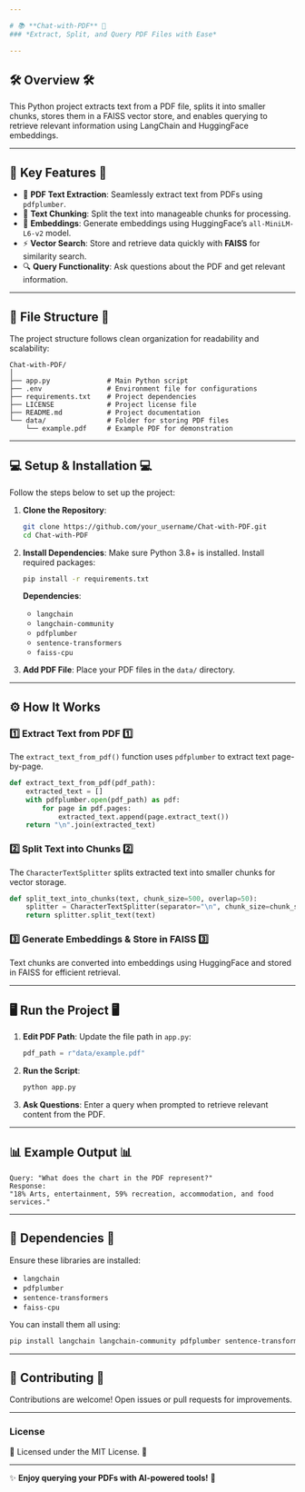```yaml
---

# 📚 **Chat-with-PDF** 🤖  
### *Extract, Split, and Query PDF Files with Ease*

---
```


## 🛠️ **Overview** 🛠️

This Python project extracts text from a PDF file, splits it into smaller chunks, stores them in a FAISS vector store, and enables querying to retrieve relevant information using LangChain and HuggingFace embeddings.

---

## 🚀 **Key Features** 🚀

- 📄 **PDF Text Extraction**: Seamlessly extract text from PDFs using `pdfplumber`.
- 🔪 **Text Chunking**: Split the text into manageable chunks for processing.
- 🧠 **Embeddings**: Generate embeddings using HuggingFace’s `all-MiniLM-L6-v2` model.
- ⚡ **Vector Search**: Store and retrieve data quickly with **FAISS** for similarity search.
- 🔍 **Query Functionality**: Ask questions about the PDF and get relevant information.

---

## 📝 **File Structure** 📝

The project structure follows clean organization for readability and scalability:

```
Chat-with-PDF/
│
├── app.py              # Main Python script
├── .env                # Environment file for configurations
├── requirements.txt    # Project dependencies
├── LICENSE             # Project license file
├── README.md           # Project documentation
└── data/               # Folder for storing PDF files
    └── example.pdf     # Example PDF for demonstration
```

---

## 💻 **Setup & Installation** 💻

Follow the steps below to set up the project:

1. **Clone the Repository**:
   ```bash
   git clone https://github.com/your_username/Chat-with-PDF.git
   cd Chat-with-PDF
   ```

2. **Install Dependencies**:
   Make sure Python 3.8+ is installed. Install required packages:
   ```bash
   pip install -r requirements.txt
   ```

   **Dependencies**:
   - `langchain`
   - `langchain-community`
   - `pdfplumber`
   - `sentence-transformers`
   - `faiss-cpu`

3. **Add PDF File**:
   Place your PDF files in the `data/` directory.

---

## ⚙️ **How It Works**

### 1️⃣ **Extract Text from PDF**  1️⃣
The `extract_text_from_pdf()` function uses `pdfplumber` to extract text page-by-page.

```python
def extract_text_from_pdf(pdf_path):
    extracted_text = []
    with pdfplumber.open(pdf_path) as pdf:
        for page in pdf.pages:
            extracted_text.append(page.extract_text())
    return "\n".join(extracted_text)
```

### 2️⃣ **Split Text into Chunks** 2️⃣
The `CharacterTextSplitter` splits extracted text into smaller chunks for vector storage.

```python
def split_text_into_chunks(text, chunk_size=500, overlap=50):
    splitter = CharacterTextSplitter(separator="\n", chunk_size=chunk_size, chunk_overlap=overlap)
    return splitter.split_text(text)
```

### 3️⃣ **Generate Embeddings & Store in FAISS** 3️⃣
Text chunks are converted into embeddings using HuggingFace and stored in FAISS for efficient retrieval.

---

## 🖥️ **Run the Project** 🖥️

1. **Edit PDF Path**: Update the file path in `app.py`:
   ```python
   pdf_path = r"data/example.pdf"
   ```

2. **Run the Script**:
   ```bash
   python app.py
   ```

3. **Ask Questions**: Enter a query when prompted to retrieve relevant content from the PDF.

---

## 📊 **Example Output** 📊

```plaintext
Query: "What does the chart in the PDF represent?"
Response:
"18% Arts, entertainment, 59% recreation, accommodation, and food services."
```

---

## 🔧 **Dependencies** 🔧

Ensure these libraries are installed:

- `langchain`
- `pdfplumber`
- `sentence-transformers`
- `faiss-cpu`

You can install them all using:
```bash
pip install langchain langchain-community pdfplumber sentence-transformers faiss-cpu
```

---

## 🤝 **Contributing** 🤝

Contributions are welcome! Open issues or pull requests for improvements.

---

### **License**  
📄 Licensed under the MIT License. 📄

---

✨ **Enjoy querying your PDFs with AI-powered tools!** 🚀
